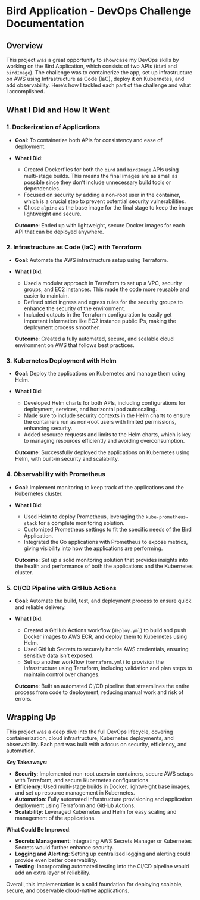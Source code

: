 # Bird Application - DevOps Challenge Documentation

## Overview

This project was a great opportunity to showcase my DevOps skills by working on the Bird Application, which consists of two APIs (`bird` and `birdImage`). The challenge was to containerize the app, set up infrastructure on AWS using Infrastructure as Code (IaC), deploy it on Kubernetes, and add observability. Here’s how I tackled each part of the challenge and what I accomplished.

## What I Did and How It Went

### 1. **Dockerization of Applications**

- **Goal**: To containerize both APIs for consistency and ease of deployment.
- **What I Did**:
  - Created Dockerfiles for both the `bird` and `birdImage` APIs using multi-stage builds. This means the final images are as small as possible since they don’t include unnecessary build tools or dependencies.
  - Focused on security by adding a non-root user in the container, which is a crucial step to prevent potential security vulnerabilities.
  - Chose `alpine` as the base image for the final stage to keep the image lightweight and secure.

  **Outcome**: Ended up with lightweight, secure Docker images for each API that can be deployed anywhere.

### 2. **Infrastructure as Code (IaC) with Terraform**

- **Goal**: Automate the AWS infrastructure setup using Terraform.
- **What I Did**:
  - Used a modular approach in Terraform to set up a VPC, security groups, and EC2 instances. This made the code more reusable and easier to maintain.
  - Defined strict ingress and egress rules for the security groups to enhance the security of the environment.
  - Included outputs in the Terraform configuration to easily get important information like EC2 instance public IPs, making the deployment process smoother.

  **Outcome**: Created a fully automated, secure, and scalable cloud environment on AWS that follows best practices.

### 3. **Kubernetes Deployment with Helm**

- **Goal**: Deploy the applications on Kubernetes and manage them using Helm.
- **What I Did**:
  - Developed Helm charts for both APIs, including configurations for deployment, services, and horizontal pod autoscaling.
  - Made sure to include security contexts in the Helm charts to ensure the containers run as non-root users with limited permissions, enhancing security.
  - Added resource requests and limits to the Helm charts, which is key to managing resources efficiently and avoiding overconsumption.

  **Outcome**: Successfully deployed the applications on Kubernetes using Helm, with built-in security and scalability.

### 4. **Observability with Prometheus**

- **Goal**: Implement monitoring to keep track of the applications and the Kubernetes cluster.
- **What I Did**:
  - Used Helm to deploy Prometheus, leveraging the `kube-prometheus-stack` for a complete monitoring solution.
  - Customized Prometheus settings to fit the specific needs of the Bird Application.
  - Integrated the Go applications with Prometheus to expose metrics, giving visibility into how the applications are performing.

  **Outcome**: Set up a solid monitoring solution that provides insights into the health and performance of both the applications and the Kubernetes cluster.

### 5. **CI/CD Pipeline with GitHub Actions**

- **Goal**: Automate the build, test, and deployment process to ensure quick and reliable delivery.
- **What I Did**:
  - Created a GitHub Actions workflow (`deploy.yml`) to build and push Docker images to AWS ECR, and deploy them to Kubernetes using Helm.
  - Used GitHub Secrets to securely handle AWS credentials, ensuring sensitive data isn't exposed.
  - Set up another workflow (`terraform.yml`) to provision the infrastructure using Terraform, including validation and plan steps to maintain control over changes.

  **Outcome**: Built an automated CI/CD pipeline that streamlines the entire process from code to deployment, reducing manual work and risk of errors.

## Wrapping Up

This project was a deep dive into the full DevOps lifecycle, covering containerization, cloud infrastructure, Kubernetes deployments, and observability. Each part was built with a focus on security, efficiency, and automation.

**Key Takeaways**:
- **Security**: Implemented non-root users in containers, secure AWS setups with Terraform, and secure Kubernetes configurations.
- **Efficiency**: Used multi-stage builds in Docker, lightweight base images, and set up resource management in Kubernetes.
- **Automation**: Fully automated infrastructure provisioning and application deployment using Terraform and GitHub Actions.
- **Scalability**: Leveraged Kubernetes and Helm for easy scaling and management of the applications.

**What Could Be Improved**:
- **Secrets Management**: Integrating AWS Secrets Manager or Kubernetes Secrets would further enhance security.
- **Logging and Alerting**: Setting up centralized logging and alerting could provide even better observability.
- **Testing**: Incorporating automated testing into the CI/CD pipeline would add an extra layer of reliability.

Overall, this implementation is a solid foundation for deploying scalable, secure, and observable cloud-native applications.